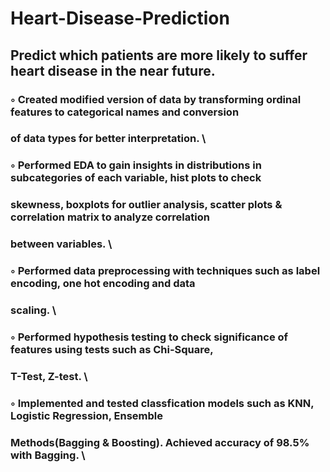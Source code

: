 # Heart-Disease-Prediction

## Predict which patients are more likely to suffer heart disease in the near future.
### ◦ Created modified version of data by transforming ordinal features to categorical names and conversion
### of data types for better interpretation. \
### ◦ Performed EDA to gain insights in distributions in subcategories of each variable, hist plots to check
### skewness, boxplots for outlier analysis, scatter plots & correlation matrix to analyze correlation
### between variables. \
### ◦ Performed data preprocessing with techniques such as label encoding, one hot encoding and data
### scaling. \
### ◦ Performed hypothesis testing to check significance of features using tests such as Chi-Square,
### T-Test, Z-test. \
### ◦ Implemented and tested classfication models such as KNN, Logistic Regression, Ensemble
### Methods(Bagging & Boosting). Achieved accuracy of 98.5% with Bagging. \
